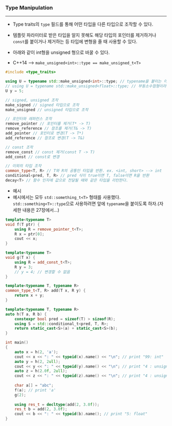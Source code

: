 
### Type Manipulation
---

- Type traits의 `type` 필드를 통해 어떤 타입을 다른 타입으로 조작할 수 있다.
- 템플릿 파라미터로 받은 타입을 알지 못해도 해당 타입의 포인터를 제거하거나 `const`를 붙이거나 제거하는 등 타입에 변형을 줄 때 사용할 수 있다.

- 아래와 같이 int형을 unsigned 형으로 바꿀 수 있다.
- C++14 --> `make_unsigned<int>::type == make_unsigned_t<T>`

```cpp
#include <type_traits>

using U = typename std::make_unsigned<int>::type; // typename을 붙이는 이유는 27장!
// using U = typename std::make_unsigned<float>::type; // 부동소수점형이라 인자 불가
U y = 5;
```

```cpp
// signed, unsigned 조작
make_signed // signed 타입으로 조작
make_unsigned // unsigned 타입으로 조작

// 포인터와 레퍼런스 조작
remove_pointer // 포인터를 제거(T* -> T)
remove_reference // 참조를 제거(T& -> T)
add_pointer // 포인터로 변경(T -> T*)
add_reference // 참조로 변경(T -> T&)

// const 조작
remove_const // const 제거(const T -> T)
add_const // const로 변경

// 이외의 타입 조작
common_type<T, R> // T와 R의 공통인 타입을 반환. ex. <int, short> --> int
conditional<pred, T, R> // pred 식이 true이면 T, false이면 R을 반환
decay<T> // 함수 인자에 값으로 전달될 때와 같은 타입을 리턴한다.
```

- 예시
- 예시에서는 모두 `std::something_t<T>` 형태를 사용했다. `std::something<T>::type`으로 사용하려면 앞에 `typename`을 붙이도록 하자.(자세한 내용은 27장에서...)
```cpp
template<typename T>
void f(T ptr) {
	using R = remove_pointer_t<T>;
	R x = ptr[0];
	cout << x;
}

template<typename T>
void g(T x) {
	using R = add_const_t<T>;
	R y = 3;
	// y = 4; // 변경할 수 없음
}

template<typename T, typename R>
common_type_t<T, R> add(T x, R y) {
	return x + y;
}

template<typename T, typename R>
auto h(T a, R b) {
	constexpr bool pred = sizeof(T) > sizeof(R);
	using S = std::conditional_t<pred, T, R>;
	return static_cast<S>(a) + static_cast<S>(b);
}

int main()
{
	auto x = h(2, 'a');
	cout << x << ": " << typeid(x).name() << "\n"; // print "99: int"
	auto y = h(2, 2ull);
	cout << y << ": " << typeid(y).name() << "\n"; // print "4 : unsigned __int64" 즉 unsigned long long
	auto z = h(2.0f, 2ull); 
	cout << z << ": " << typeid(z).name() << "\n"; // print "4 : unsigned __int64" 즉 unsigned long long
	
	char a[] = "abc";
	f(a); // print 'a'
	g(2);
	
	using res_t = decltype(add(2, 3.0f));
	res_t b = add(2, 3.0f);
	cout << b << ": " << typeid(b).name(); // print "5: float"
}
```
